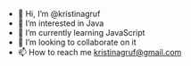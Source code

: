 - 👋 Hi, I’m @kristinagruf
- 👀 I’m interested in Java
- 🌱 I’m currently learning JavaScript
- 💞️ I’m looking to collaborate on it
- 📫 How to reach me kristinagruf@gmail.com

<!---
kristinagruf/kristinagruf is a ✨ special ✨ repository because its `README.md` (this file) appears on your GitHub profile.
You can click the Preview link to take a look at your changes.
--->

